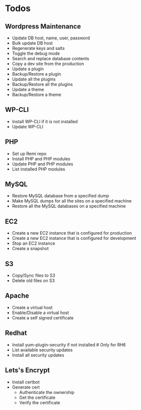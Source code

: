 
# Todos

## Wordpress Maintenance

- Update DB host, name, user, password
- Bulk update DB host
- Regenerate keys and salts
- Toggle the debug mode
- Search and replace database contents
- Copy a dev site from the production
- Update a plugin
- Backup/Restore a plugin
- Update all the plugins
- Backup/Restore all the plugins
- Update a theme
- Backup/Restore a theme

## WP-CLI

- Install WP-CLI if it is not installed
- Update WP-CLI

## PHP

- Set up Remi repo
- Install PHP and PHP modules
- Update PHP and PHP modules
- List installed PHP modules

## MySQL

- Restore MySQL database from a specified dump
- Make MySQL dumps for all the sites on a specified machine 
- Restore all the MySQL databases on a specified machine

## EC2

- Create a new EC2 instance that is configured for production
- Create a new EC2 instance that is configured for development
- Stop an EC2 instance
- Create a snapshot

## S3

- Copy/Sync files to S3
- Delete old files on S3

## Apache

- Create a virtual host
- Enable/Disable a virtual host
- Create a self signed certificate

## Redhat

- Install yum-plugin-security if not installed # Only for RH6
- List available security updates
- Install all security updates

## Lets's Encrypt

- Install certbot
- Generate cert
    - Authenticate the ownership
    - Get the certificate
    - Verify the certificate
  
